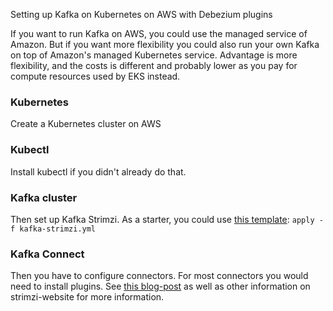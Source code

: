 Setting up Kafka on Kubernetes on AWS with Debezium plugins

If you want to run Kafka on AWS, you could use the managed service of Amazon. But if you want more flexibility you could also run your own Kafka on top of Amazon's managed Kubernetes service. Advantage is more flexibility, and the costs is different and probably lower as you pay for compute resources used by EKS instead. 

### Kubernetes
Create a  Kubernetes cluster on AWS
### Kubectl
Install kubectl if you didn't already do that.

### Kafka cluster
Then set up Kafka Strimzi. As a starter, you could use [this template](kafka-strimzi.yml):
   ```apply -f kafka-strimzi.yml```
### Kafka Connect
Then you have to configure connectors. For most connectors you would need to install plugins. See [this blog-post](https://strimzi.io/blog/2021/03/29/connector-build/) as well as other information on strimzi-website for more information.

